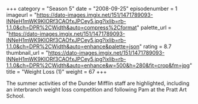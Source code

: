 +++
category = "Season 5"
date = "2008-09-25"
episodenumber = 1
imageurl = "https://dato-images.imgix.net/151/1471789093-lNNeH1mWK9KIORf3CAOfxJPCey5.jpg?ixlib=rb-1.1.0&ch=DPR%2CWidth&auto=compress%2Cformat"
palette_url = "https://dato-images.imgix.net/151/1471789093-lNNeH1mWK9KIORf3CAOfxJPCey5.jpg?ixlib=rb-1.1.0&ch=DPR%2CWidth&auto=enhance&palette=json"
rating = 8.7
thumbnail_url = "https://dato-images.imgix.net/151/1471789093-lNNeH1mWK9KIORf3CAOfxJPCey5.jpg?ixlib=rb-1.1.0&ch=DPR%2CWidth&auto=enhance&w=500&h=280&fit=crop&fm=jpg"
title = "Weight Loss (1)"
weight = 67
+++

The summer activities of the Dunder Mifflin staff are highlighted, including an interbranch weight loss competition and following Pam at the Pratt Art School.